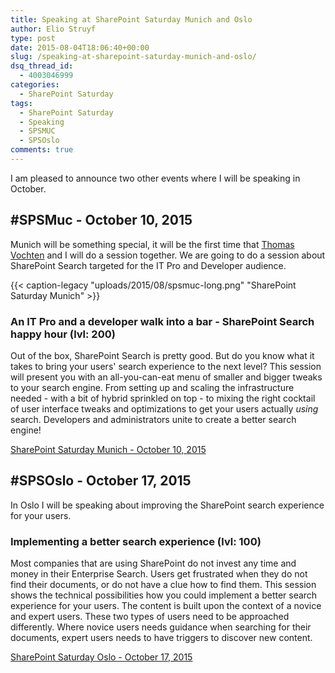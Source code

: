 ```yaml
---
title: Speaking at SharePoint Saturday Munich and Oslo
author: Elio Struyf
type: post
date: 2015-08-04T18:06:40+00:00
slug: /speaking-at-sharepoint-saturday-munich-and-oslo/
dsq_thread_id:
  - 4003046999
categories:
  - SharePoint Saturday
tags:
  - SharePoint Saturday
  - Speaking
  - SPSMUC
  - SPSOslo
comments: true
---
```


I am pleased to announce two other events where I will be speaking in October.

## #SPSMuc - October 10, 2015

Munich will be something special, it will be the first time that [Thomas Vochten](https://twitter.com/thomasvochten) and I will do a session together. We are going to do a session about SharePoint Search targeted for the IT Pro and Developer audience.

{{< caption-legacy "uploads/2015/08/spsmuc-long.png" "SharePoint Saturday Munich" >}}

### An IT Pro and a developer walk into a bar - SharePoint Search happy hour (lvl: 200)

Out of the box, SharePoint Search is pretty good. But do you know what it takes to bring your users' search experience to the next level? This session will present you with an all-you-can-eat menu of smaller and bigger tweaks to your search engine. From setting up and scaling the infrastructure needed - with a bit of hybrid sprinkled on top - to mixing the right cocktail of user interface tweaks and optimizations to get your users actually *using* search. Developers and administrators unite to create a better search engine!

[SharePoint Saturday Munich - October 10, 2015](http://www.spsevents.org/city/Munich/Munich2015)

## #SPSOslo - October 17, 2015

In Oslo I will be speaking about improving the SharePoint search experience for your users.

### Implementing a better search experience (lvl: 100)

Most companies that are using SharePoint do not invest any time and money in their Enterprise Search. Users get frustrated when they do not find their documents, or do not have a clue how to find them. This session shows the technical possibilities how you could implement a better search experience for your users. The content is built upon the context of a novice and expert users. These two types of users need to be approached differently. Where novice users needs guidance when searching for their documents, expert users needs to have triggers to discover new content.

[SharePoint Saturday Oslo - October 17, 2015](http://www.spsevents.org/city/Barcelona/Barcelona2015)